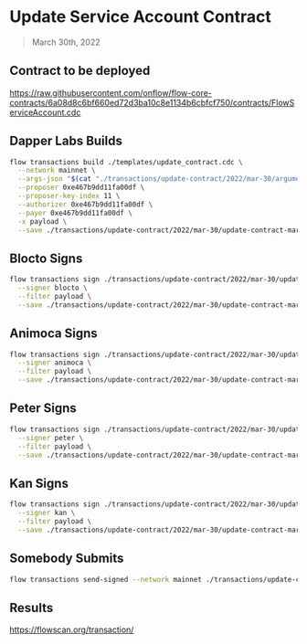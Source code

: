 # Update Service Account Contract

> March 30th, 2022

## Contract to be deployed

https://raw.githubusercontent.com/onflow/flow-core-contracts/6a08d8c6bf660ed72d3ba10c8e1134b6cbfcf750/contracts/FlowServiceAccount.cdc

## Dapper Labs Builds

```sh
flow transactions build ./templates/update_contract.cdc \
  --network mainnet \
  --args-json "$(cat "./transactions/update-contract/2022/mar-30/arguments-flow-service-account.json")" \
  --proposer 0xe467b9dd11fa00df \
  --proposer-key-index 11 \
  --authorizer 0xe467b9dd11fa00df \
  --payer 0xe467b9dd11fa00df \
  -x payload \
  --save ./transactions/update-contract/2022/mar-30/update-contract-mar-30-unsigned.rlp
```

## Blocto Signs

```sh
flow transactions sign ./transactions/update-contract/2022/mar-30/update-contract-mar-30-unsigned.rlp \
  --signer blocto \
  --filter payload \
  --save ./transactions/update-contract/2022/mar-30/update-contract-mar-30-sig-1.rlp
```

## Animoca Signs

```sh
flow transactions sign ./transactions/update-contract/2022/mar-30/update-contract-mar-30-sig-1.rlp \
  --signer animoca \
  --filter payload \
  --save ./transactions/update-contract/2022/mar-30/update-contract-mar-30-sig-2.rlp
```

## Peter Signs

```sh
flow transactions sign ./transactions/update-contract/2022/mar-30/update-contract-mar-30-sig-2.rlp \
  --signer peter \
  --filter payload \
  --save ./transactions/update-contract/2022/mar-30/update-contract-mar-30-sig-3.rlp
```

## Kan Signs

```sh
flow transactions sign ./transactions/update-contract/2022/mar-30/update-contract-mar-30-sig-3.rlp \
  --signer kan \
  --filter payload \
  --save ./transactions/update-contract/2022/mar-30/update-contract-mar-30-sig-complete.rlp
```


## Somebody Submits

```sh
flow transactions send-signed --network mainnet ./transactions/update-contract/2022/mar-30/update-contract-mar-30-sig-complete.rlp
```

## Results

https://flowscan.org/transaction/
